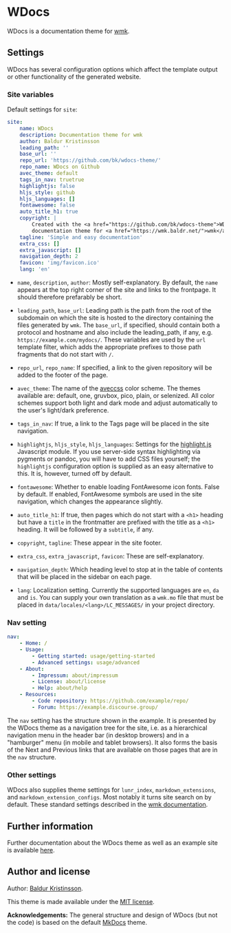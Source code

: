 # WDocs

WDocs is a documentation theme for [wmk](https://github.com/bk/wmk).

## Settings

WDocs has several configuration options which affect the template output or other functionality of the generated website.

### Site variables

Default settings for `site`:

```yaml
site:
    name: WDocs
    description: Documentation theme for wmk
    author: Baldur Kristinsson
    leading_path: ''
    base_url: ''
    repo_url: 'https://github.com/bk/wdocs-theme/'
    repo_name: WDocs on Github
    avec_theme: default
    tags_in_nav: truetrue
    highlightjs: false
    hljs_style: github
    hljs_languages: []
    fontawesome: false
    auto_title_h1: true
    copyright: |
        Created with the <a href="https://github.com/bk/wdocs-theme">WDocs</a>
        documentation theme for <a href="https://wmk.baldr.net/">wmk</a>.
    tagline: 'Simple and easy documentation'
    extra_css: []
    extra_javascript: []
    navigation_depth: 2
    favicon: 'img/favicon.ico'
    lang: 'en'
```

- `name`, `description`, `author`: Mostly self-explanatory. By default, the `name` appears at the top right corner of the site and links to the frontpage. It should therefore prefarably be short.

- `leading_path`, `base_url`: Leading path is the path from the root of the subdomain on which the site is hosted to the directory containing the files generated by `wmk`. The `base_url`, if specified, should contain both a protocol and hostname and also include the leading_path, if any, e.g. `https://example.com/mydocs/`. These variables are used by the `url` template filter, which adds the appropriate prefixes to those path fragments that do not start with `/`.

- `repo_url`, `repo_name`: If specified, a link to the given repository will be added to the footer of the page.

- `avec_theme`: The name of the [aveccss](https://github.com/bk/aveccss) color scheme. The themes available are: default, one, gruvbox, pico, plain, or selenized. All color schemes support both light and dark mode and adjust automatically to the user's light/dark preference.

- `tags_in_nav`: If true, a link to the Tags page will be placed in the site navigation. 

- `highlightjs`, `hljs_style`, `hljs_languages`: Settings for the [highlight.js](https://highlight.js/) Javascript module. If you use server-side syntax highlighting via pygments or pandoc, you will have to add CSS files yourself; the `highlightjs` configuration option is supplied as an easy alternative to this. It is, however, turned off by default.

- `fontawesome`: Whether to enable loading FontAwesome icon fonts. False by default. If enabled, FontAwesome symbols are used in the site navigation, which changes the appearance slightly.

- `auto_title_h1`: If true, then pages which do not start with a `<h1>` heading but have a `title` in the frontmatter are prefixed with the title as a `<h1>` heading. It will be followed by a `subtitle`, if any.

- `copyright`, `tagline`: These appear in the site footer.

- `extra_css`, `extra_javascript`, `favicon`: These are self-explanatory.

- `navigation_depth`: Which heading level to stop at in the table of contents that will be placed in the sidebar on each page.

- `lang`: Localization setting. Currently the supported languages are `en`, `da` and `is`. You can supply your own translation as a `wmk.mo` file that must be placed in `data/locales/<lang>/LC_MESSAGES/` in your project directory.

### Nav setting

```yaml
nav:
    - Home: /
    - Usage:
        - Getting started: usage/getting-started
        - Advanced settings: usage/advanced
    - About:
        - Impressum: about/impressum
        - License: about/license
        - Help: about/help
    - Resources:
        - Code repository: https://github.com/example/repo/
        - Forum: https://example.discourse.group/
```

The `nav` setting has the structure shown in the example. It is presented by the WDocs theme as a navigation tree for the site, i.e. as a hierarchical navigation menu in the header bar (in desktop browers) and in a "hamburger" menu (in mobile and tablet browsers). It also forms the basis of the Next and Previous links that are available on those pages that are in the `nav` structure.

### Other settings

WDocs also supplies theme settings for `lunr_index`, `markdown_extensions`, and `markdown_extension_configs`. Most notably it turns site search on by default. These standard settings described in the [wmk documentation](https://wmk.baldr.net/).

## Further information

Further documentation about the WDocs theme as well as an example site is available [here](https://wdocs.baldr.net/).

## Author and license

Author: [Baldur Kristinsson](https://github.com/bk).

This theme is made available under the [MIT license](https://opensource.org/license/mit/).

**Acknowledgements:** The general structure and design of WDocs (but not the code) is based on the default [MkDocs](https://mkdocs.org/) theme.
